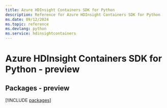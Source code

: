 ```yaml
---
title: Azure HDInsight Containers SDK for Python
description: Reference for Azure HDInsight Containers SDK for Python
ms.date: 09/12/2024
ms.topic: reference
ms.devlang: python
ms.service: hdinsightcontainers
---
```

# Azure HDInsight Containers SDK for Python - preview
## Packages - preview
[!INCLUDE [packages](hdinsight-containers-index.md)]